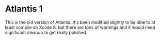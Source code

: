 # Atlantis 1

This is the old version of Atlantis.  It's been modified slightly to be able to at least compile on Xcode 8, but there are tons of warnings and it would need significant cleanup to get really polished.